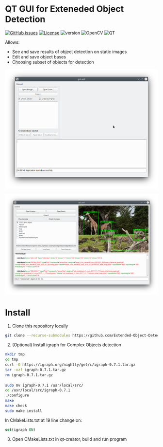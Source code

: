 # QT GUI for Exteneded Object Detection
[![GitHub issues](https://img.shields.io/github/issues/Extended-Object-Detection-ROS/qt_gui_eod.svg)](https://github.com/Extended-Object-Detection-ROS/qt_gui_eod/issues) [![License](https://img.shields.io/badge/License-BSD%203--Clause-blue.svg)](https://opensource.org/licenses/BSD-3-Clause) ![version](https://img.shields.io/badge/version-1.0.0-blue) ![OpenCV](https://img.shields.io/badge/opencv-4.2.0-blue) ![QT](https://img.shields.io/badge/QT-5.15.2-blue)

Allows:
 - See and save results of object detection on static images
 - Edit and save object bases
 - Choosing subset of objects for detection
 
![empty gui](doc/eod_gui_empty.png)

![filled gui](doc/eod_gui_filled.png)


# Install
1. Clone this repository locally
```bash
git clone --recurse-submodules https://github.com/Extended-Object-Detection-ROS/qt_gui_eod -b r1.0.0
```
2. (Optional) Install igraph for Complex Objects detection
```bash
mkdir tmp
cd tmp
curl -O https://igraph.org/nightly/get/c/igraph-0.7.1.tar.gz
tar -xzf igraph-0.7.1.tar.gz
rm igraph-0.7.1.tar.gz

sudo mv igraph-0.7.1 /usr/local/src/
cd /usr/local/src/igraph-0.7.1
./configure
make
make check
sudo make install
```
In CMakeLists.txt at 19 line change on:
```cmake
set(igraph ON)
```
3. Open CMakeLists.txt in qt-creator, build and run program

